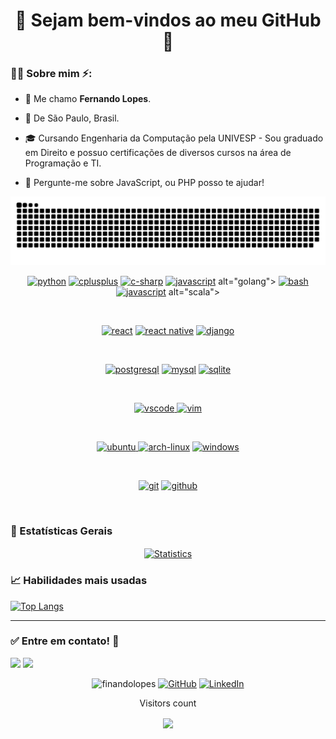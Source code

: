 
# <div align="center">:wave: **Sejam bem-vindos ao meu GitHub** :rocket:</div>


### :raising_hand_man: Sobre mim :zap::

* :wave: Me chamo **Fernando Lopes**.

* :pushpin: De São Paulo, Brasil.

* :mortar_board: Cursando Engenharia da Computação pela UNIVESP - Sou graduado em Direito e possuo certificações de diversos cursos na área de Programação e TI.

* :speech_balloon: Pergunte-me sobre JavaScript, ou PHP posso te ajudar!

![Snake animation](https://github.com/EdsonSantana93/EdsonSantana93/blob/output/github-contribution-grid-snake.svg)


<p align="center">
<a href="https://github.com/finandolopes"><img src="https://img.shields.io/badge/python-FFFF00.svg?style=for-the-badge&logo=python&logoColor=0768a8&labelColor=ffffff" alt="python"></a>
<a href="https://github.com/finandolopes"><img src="https://img.shields.io/badge/C++-4B0082.svg?style=for-the-badge&logo=c%2B%2B&logoColor=4B0082&labelColor=ffffff" alt="cplusplus"></a>
 <a href="https://github.com/finandolopes"><img src="https://img.shields.io/badge/c-sharp-4B0082.svg?style=for-the-badge&logo=c%2B%2B&logoColor=f5f542&labelColor=fffff" alt="c-sharp"></a>
 <a href="https://github.com/finandolopes"><img src="https://img.shields.io/badge/JS-f5f542.svg?style=for-the-badge&logo=javascript&logoColor=f5f542&labelColor=ffffff" alt="javascript"></a>
 alt="golang"></a>
<a href="https://github.com/finandolopes"><img src="https://img.shields.io/badge/BASH-4a5057.svg?style=for-the-badge&logo=gnu-bash&logoColor=4a5057&labelColor=ffffff" alt="bash"></a>
<a href="https://github.com/finandolopes"><img src="https://img.shields.io/badge/PHP-6566ba.svg?style=for-the-badge&logo=php&logoColor=6566ba&labelColor=ffffff" alt="javascript"></a>
alt="scala"></a>
</p><br>

<p align="center">					    
<a href="https://github.com/finandolopes"><img src="https://img.shields.io/badge/react-61DAFB.svg?style=for-the-badge&logo=react&logoColor=61DAFB&labelColor=ffffff" alt="react"></a>
<a href="https://github.com/finandolopes"><img src="https://img.shields.io/badge/React Native-3aabe8.svg?style=for-the-badge&logo=react&logoColor=3aabe8&labelColor=ffffff" alt="react native"></a>
<a href="https://github.com/finandolopes"><img src="https://img.shields.io/badge/django-47474f.svg?style=for-the-badge&logo=django&logoColor=black&labelColor=ffffff" alt="django"></a>

</p><br>

<p align="center">
<a href="https://github.com/finandolopes"><img src="https://img.shields.io/badge/postgresql-6566ba.svg?style=for-the-badge&logo=postgresql&logoColor=6566ba&labelColor=ffffff" alt="postgresql"></a>
<a href="https://github.com/finandolopes"><img src="https://img.shields.io/badge/mysql-3aabe8.svg?style=for-the-badge&logo=mysql&logoColor=3aabe8&labelColor=ffffff" alt="mysql"></a>
<a href="https://github.com/finandolopes"><img src="https://img.shields.io/badge/sqlite-1daede.svg?style=for-the-badge&logo=sqlite&logoColor=1daede&labelColor=ffffff" alt="sqlite"></a>
</p><br>

<p align="center">
<a href="https://github.com/finandolopes">
<img src="https://img.shields.io/badge/vscode-blue.svg?style=for-the-badge&logo=visual-studio-code&labelColor=ffffff&logoColor=blue" alt="vscode">
</a>
<a href="https://github.com/finandolopes"><img src="https://img.shields.io/badge/vim-darkgreen.svg?style=for-the-badge&logo=vim&logoColor=darkgreen&labelColor=ffffff" alt="vim"></a>
</p><br>

<p align="center">
<a href="https://github.com/finandolopes">
<img src="https://img.shields.io/badge/ubuntu-f7873b.svg?style=for-the-badge&logo=ubuntu&labelColor=ffffff&logoColor=f7873b" alt="ubuntu">
</a>
<a href="https://github.com/finandolopes"><img src="https://img.shields.io/badge/arch-0066cc.svg?style=for-the-badge&logo=arch-linux&logoColor=0066cc&labelColor=ffffff" alt="arch-linux"></a>
<a href="https://github.com/finandolopes"><img src="https://img.shields.io/badge/windows-3795fa.svg?style=for-the-badge&logo=windows&logoColor=3795fa&labelColor=ffffff" alt="windows"></a>
</p><br>

<p align="center">
<a href="https://github.com/finandolopes"><img src="https://img.shields.io/badge/git-F05032.svg?style=for-the-badge&logo=git&logoColor=F05032&labelColor=ffffff" alt="git"></a>
<a href="https://github.com/finandolopes"><img src="https://img.shields.io/badge/github-black.svg?style=for-the-badge&logo=github&logoColor=black&labelColor=ffffff" alt="github"></a>

</p><br>

### :star2: Estatísticas Gerais

<p align="center">
<a href="https://github.com/finandolopes">
<img align="center" src="https://github-readme-stats.vercel.app/api?username=finandolopes&show_icons=true&title_color=fff&icon_color=79ff97&text_color=fefefe&bg_color=151515" alt="Statistics"/>
</a></p>

### :chart_with_upwards_trend: Habilidades mais usadas

[![Top Langs](https://github-readme-stats.vercel.app/api/top-langs/?username=finandolopes&layout=compact&theme=radical)](https://github.com/anuraghazra/github-readme-stats)


---

### :white_check_mark: Entre em contato! :speech_balloon:

<div> 
  
  <a href="https://instagram.com/finandolopes.chmod775" target="_blank"><img src="https://img.shields.io/badge/-Instagram-%23E4405F?style=for-the-badge&logo=instagram&logoColor=white"></a>
  <a href = "mailto:fnando0506@gmail.com" target="_blank"><img src="https://img.shields.io/badge/-Gmail-%23333?style=for-the-badge&logo=gmail&logoColor=white"></a>
    </div>
<p align="center">

 <img src="https://komarev.com/ghpvc/?username=finandolopes" alt="finandolopes" />
 <a href="https://github.com/finandolopes"><img src="https://img.shields.io/github/followers/finandolopes.svg?label=GitHub&style=social" alt="GitHub"></a>
 <a href="https://www.linkedin.com/in/fernando-lopes-ba1262a5/"><img src="https://img.shields.io/badge/LinkedIn--_.svg?style=social&logo=linkedin" alt="LinkedIn"></a>
</p>
<p align="center">Visitors count</p>
<p align="center"><img align="center" src="https://profile-counter.glitch.me/finandolopes/count.svg" /></p><br><br>
</p>
